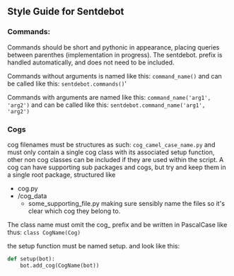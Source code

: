 ## Style Guide for Sentdebot

### Commands:
Commands should be short and pythonic in appearance, placing queries between parenthes (implementation in progress).
The sentdebot. prefix is handled automatically, and does not need to be included.

Commands without arguments is named like this:
`command_name()`
and can be called like this:
`sentdebot.commands()`'

Commands with arguments are named like this:
`command_name('arg1', 'arg2')`
and can be called like this:
`sentdebot.command_name('arg1', 'arg2')`


### Cogs
cog filenames must be structures as such:
`cog_camel_case_name.py`
and must only contain a single cog class with its associated setup function, other non cog classes can be included if they are used within the script.
A cog can have supporting sub packages and cogs, but try and keep them in a single root package, structured like
* cog.py
* /cog_data
    * some_supporting_file.py
making sure sensibly name the files so it's clear which cog they belong to.

The class name must omit the cog_ prefix and be written in PascalCase like thus:
`class CogName(Cog)`
 
the setup function must be named setup. and look like this:
```python
def setup(bot):
    bot.add_cog(CogName(bot))
```
